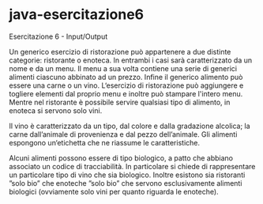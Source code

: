 # java-esercitazione6
Esercitazione 6 - Input/Output

Un generico esercizio di ristorazione può appartenere a due distinte categorie: ristorante o enoteca. In
 entrambi i casi sarà caratterizzato da un nome e da un menu. Il menu a sua volta contiene una serie di
 generici alimenti ciascuno abbinato ad un prezzo. Infine il generico alimento può essere una carne o un vino.
L‘esercizio di ristorazione può aggiungere e togliere elementi dal proprio menu e inoltre può stampare l'intero
 menu. Mentre nel ristorante è possibile servire qualsiasi tipo di alimento, in enoteca si servono solo vini.

Il vino è caratterizzato da un tipo, dal colore e dalla gradazione alcolica; la carne dall’animale di provenienza 
e dal pezzo dell’animale. Gli alimenti espongono un‘etichetta che ne riassume le caratteristiche.

Alcuni alimenti possono essere di tipo biologico, a patto che abbiano associato un codice di tracciabilità.
In particolare si chiede di rappresentare un particolare tipo di vino che sia biologico. Inoltre esistono sia
 ristoranti ”solo bio” che enoteche ”solo bio” che servono esclusivamente alimenti biologici (ovviamente solo 
 vini per quanto riguarda le enoteche).